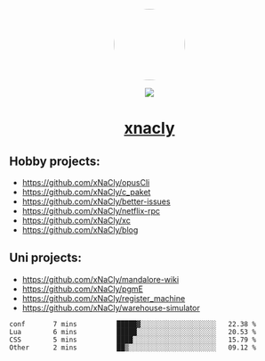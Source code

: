 <p align="center">
  <img style="border-radius: 100px" width="128" height="128" src="https://avatars.githubusercontent.com/u/47723417?v=4"/>
</p>
<p align="center">
  <img src="https://komarev.com/ghpvc/?username=xnacly&&style=flat-square"/>
</p>

<h1 align="center"><a href="https://xnacly.me"> xnacly</a> </h1>

## Hobby projects:
- https://github.com/xNaCly/opusCli
- https://github.com/xNaCly/c_paket
- https://github.com/xNaCly/better-issues
- https://github.com/xNaCly/netflix-rpc
- https://github.com/xNaCly/xc
- https://github.com/xNaCly/blog

## Uni projects:
- https://github.com/xNaCly/mandalore-wiki
- https://github.com/xNaCly/pgmE
- https://github.com/xNaCly/register_machine
- https://github.com/xNaCly/warehouse-simulator


<!--START_SECTION:waka-->

```text
conf       7 mins          █████▓░░░░░░░░░░░░░░░░░░░   22.38 %
Lua        6 mins          █████░░░░░░░░░░░░░░░░░░░░   20.53 %
CSS        5 mins          ████░░░░░░░░░░░░░░░░░░░░░   15.79 %
Other      2 mins          ██▒░░░░░░░░░░░░░░░░░░░░░░   09.12 %
```

<!--END_SECTION:waka-->
